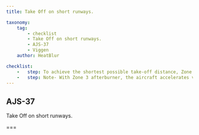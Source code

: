```yaml
---
title: Take Off on short runways. 

taxonomy:
    tag:
        - checklist
        - Take Off on short runways. 
        - AJS-37
        - Viggen
    author: HeatBlur

checklist:
    -   step: To achieve the shortest possible take-off distance, Zone 3 afterburner should be used. 
    -   step: Note- With Zone 3 afterburner, the aircraft accelerates very quickly and may result in reaching maximum allowed airspeed with extended landing gear before it has fully retracted.
---
```


## AJS-37 
Take Off on short runways. 

===

